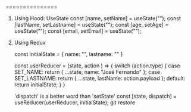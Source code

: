 ===============
1. Using Hood: UseState
    const [name, setName] = useState("");
    const [lastName, setLastname] = useState("");
    const [age, setAge] = useState("");
    const [email, setEmail] = useState("");

2. Using Redux

    const initialState = {
      name: "",
      lastname: ""
    }

    const userReducer = (state, action ) => {
      switch (action.type) {
        case SET_NAME:
          return { ...state, name: "José Fernando" };
        case SET_LASTNAME:
          return { ...state, lastName: action.payload };
        default:
          return initialState;
      }
    }   

    'dispatch' is a better word than 'setState'
    const [state, dispatch] = useReducer(userReducer, initialState);
git restore